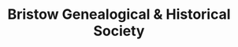 ---
layout: repo
title: "Bristow Genealogical & Historical Society"
id: 24212
permalink: repos/24212/
---
